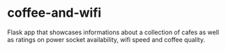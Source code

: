 # coffee-and-wifi
Flask app that showcases informations about  a collection of cafes as well as ratings on power socket availability, wifi speed and coffee quality.
